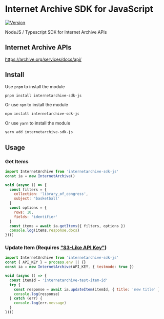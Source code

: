 # Internet Archive SDK for JavaScript
[![Version](https://img.shields.io/npm/v/internetarchive-sdk-js.svg)](https://www.npmjs.org/package/internetarchive-sdk-js)

NodeJS / Typescript SDK for Internet Archive APIs

## Internet Archive APIs
https://archive.org/services/docs/api/

## Install
Use `pnpm` to install the module
```bash
pnpm install internetarchive-sdk-js
```
Or use `npm` to install the module
```bash
npm install internetarchive-sdk-js
```
Or use `yarn` to install the module
```bash
yarn add internetarchive-sdk-js
```

## Usage
### Get Items
```javascript
import InternetArchive from 'internetarchive-sdk-js'
const ia = new InternetArchive()

void (async () => {
  const filters = {
    collection: 'library_of_congress',
    subject: 'basketball'
  }
  const options = {
    rows: 10,
    fields: 'identifier'
  }
  const items = await ia.getItems({ filters, options })
  console.log(items.response.docs)
})()
```
  
### Update Item (Requires ["S3-Like API Key"](https://archive.org/account/s3.php))
```javascript
import InternetArchive from 'internetarchive-sdk-js'
const { API_KEY } = process.env || {}
const ia = new InternetArchive(API_KEY, { testmode: true })

void (async () => {
  const itemId = 'internetarchive-test-item-id'
  try {
    const response = await ia.updateItem(itemId, { title: 'new title' })
    console.log(response)
  } catch (err) {
    console.log(err.message)
  }
})()
```
